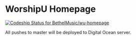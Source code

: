 # WorshipU Homepage

[ ![Codeship Status for BethelMusic/wu-homepage](https://codeship.io/projects/f2babcf0-1a8f-0132-71ab-762ec05ebf2d/status)](https://codeship.io/projects/34705)

All pushes to master will be deployed to Digital Ocean server.
